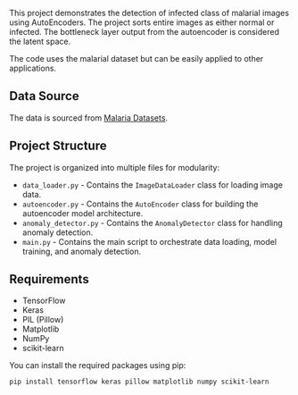 

This project demonstrates the detection of infected class of malarial images using AutoEncoders. The project sorts entire images as either normal or infected. The bottleneck layer output from the autoencoder is considered the latent space.

The code uses the malarial dataset but can be easily applied to other applications.

## Data Source

The data is sourced from [Malaria Datasets](https://lhncbc.nlm.nih.gov/LHC-publications/pubs/MalariaDatasets.html).

## Project Structure

The project is organized into multiple files for modularity:

- `data_loader.py` - Contains the `ImageDataLoader` class for loading image data.
- `autoencoder.py` - Contains the `AutoEncoder` class for building the autoencoder model architecture.
- `anomaly_detector.py` - Contains the `AnomalyDetector` class for handling anomaly detection.
- `main.py` - Contains the main script to orchestrate data loading, model training, and anomaly detection.

## Requirements

- TensorFlow
- Keras
- PIL (Pillow)
- Matplotlib
- NumPy
- scikit-learn

You can install the required packages using pip:
```bash
pip install tensorflow keras pillow matplotlib numpy scikit-learn
